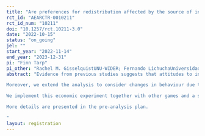 ```yaml
---
title: "Are preferences for redistribution affected by the source of inequality and information about peer preferences?"
rct_id: "AEARCTR-0010211"
rct_id_num: "10211"
doi: "10.1257/rct.10211-3.0"
date: "2022-10-15"
status: "on_going"
jel: ""
start_year: "2022-11-14"
end_year: "2023-12-31"
pi: "Finn Tarp"
pi_other: "Rachel M. GisselquistUNU-WIDER; Fernando LichuchaUniversidade Eduardo Mondlane; Thi Thu Hoai DangCentral Institute for Economic Management (CIEM); Ines FerreiraUniversity of Copenhagen"
abstract: "Evidence from previous studies suggests that attitudes to inequality and preferences for redistribution are influenced by the perceived fairness of the source of inequality. Specifically, several studies have found that inequality resulting from differences in performance (or hard work) is more accepted than inequality due to luck or factors outside of individual control. This study uses an economic experiment to test whether varying the source of inequality affects how individuals make distribution decisions, thus addressing the question: ‘Does the source of inequality, in particular merit or luck, affect preferences for redistribution?’
Moreover, we extend the analysis to consider changes in behaviour due to strategic interaction with other participants. In line with previous studies showing that pro-social behaviour is affected by the observation of others behaving pro-socially, we ask a similar question in the context of preferences for redistribution: ‘Does exposure to peer preferences affect decisions to redistribute?’
We implement this economic experiment together with other games and a survey to collect background information on participants in both Mozambique and Vietnam.
More details are presented in the pre-analysis plan.
"
layout: registration
---
```


